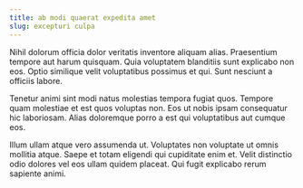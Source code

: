 ```yaml
---
title: ab modi quaerat expedita amet
slug: excepturi culpa
---
```


Nihil dolorum officia dolor veritatis inventore aliquam alias. Praesentium tempore aut harum quisquam. Quia voluptatem blanditiis sunt explicabo non eos. Optio similique velit voluptatibus possimus et qui. Sunt nesciunt a officiis labore.

Tenetur animi sint modi natus molestias tempora fugiat quos. Tempore quam molestiae et est quos voluptas non. Eos ut nobis ipsam consequatur hic laboriosam. Alias doloremque porro a est qui voluptatibus aut cumque eos.

Illum ullam atque vero assumenda ut. Voluptates non voluptate ut omnis mollitia atque. Saepe et totam eligendi qui cupiditate enim et. Velit distinctio odio dolores vel eos ullam quidem placeat. Qui fugit explicabo rerum sapiente animi.
